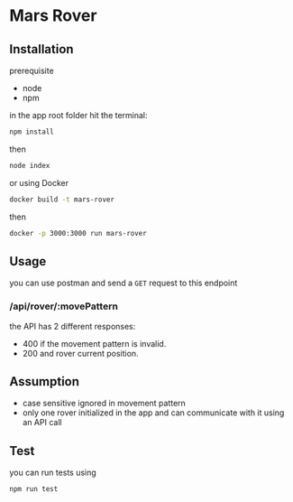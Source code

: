 # Mars Rover



## Installation
prerequisite
- node
- npm

in the app root folder hit the terminal:
```bash
npm install
```
then
```bash
node index
```
or 
using Docker
```bash
docker build -t mars-rover
```
then
```bash
docker -p 3000:3000 run mars-rover
```
## Usage
you can use postman and send a `GET` request to this endpoint
### /api/rover/:movePattern
the API has 2 different responses:
- 400 if the movement pattern is invalid.
- 200 and rover current position.

## Assumption
- case sensitive ignored in movement pattern
- only one rover initialized in the app and can communicate with it using an API call

## Test
you can run tests using
```sh
npm run test
```